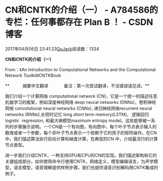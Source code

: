 # CN和CNTK的介绍（一） - A784586的专栏：任何事都存在 Plan B ！ - CSDN博客





2017年04月06日 23:41:23[QuJack](https://me.csdn.net/A784586)阅读数：1334








> 
> 
**CN和CNTK的介绍（一）**



From：《An Introduction to Computational Networks and the Computational Network Toolkit》CNTKBook

**           摘要中文翻译             备注：第一次尝试翻译，不当错误请见谅。**

我们介绍一个计算网络 computational network (CN)，它是一个统一的描述任意机器学习的框架，例如深度神经网络 deep neural networks (DNNs)，卷积神经网络 convolutional neural networks (CNNs),
 递归神经网络recurrent neural networks (RNNs),长短时记忆 long short term memory(LSTM),   逻辑回归 logistic  regression, 和最大熵模型maximum entropy model。这些能够被一系列的步骤展示说明。一个CN是一个有向图，有向图中，每个叶子节点表示输入的数值或者一个参数，每个非叶子节点表示一个依赖于它的孩子的矩阵操作。在CN中，我们描述算法执行前向计算和梯度计算，在典型的CN
 中，介绍最流行的计算节点类型。

进一步我们介绍CNTK，一种支持GPU和CPU的CN的实现。我们描述架构和它的关键组成部分，如何使用命令行使用CNTK，网络定义，模型编辑语言，为声学模型，语言模型，语音理解提供样例步骤。我们也提供语音识别解码用CNTK集成的例子。



